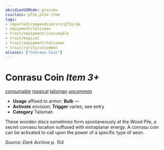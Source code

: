 ```yaml
---
obsidianUIMode: preview
cssclass: pf2e,pf2e-item
tags:
- imported/compendium/src/pf2e/da
- equipment/talisman
- trait/equipment/consumable
- trait/magical
- trait/equipment/talisman
- trait/rarity/uncommon
aliases: ["Conrasu Coin"]
---
```

# Conrasu Coin *Item 3+*  
[consumable](consumable.md)  [magical](magical.md)  [talisman](talisman.md)  [uncommon](uncommon.md)  

- **Usage** affixed to armor; **Bulk** —
- **Activate** envision; **Trigger** varies, see entry
- **Category** Talisman

These wooden discs sometimes form spontaneously at the Wood Pile, a secret conrasu location suffused with extraplanar energy. A conrasu coin can be activated to call upon the power of a specific type of aeon.

*Source: Dark Archive p. 154*